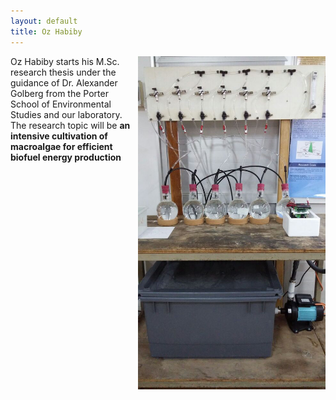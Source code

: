 ```yaml
---
layout: default
title: Oz Habiby
---
```


<html>
<img src = "../images/oz_habiby_setup.jpg" align = "right" width = "300">
</html>

Oz Habiby starts his M.Sc. research thesis under the guidance of Dr. Alexander Golberg from the 
Porter School of Environmental Studies and our laboratory. The research topic will be **an intensive cultivation of macroalgae
for efficient biofuel energy production**


